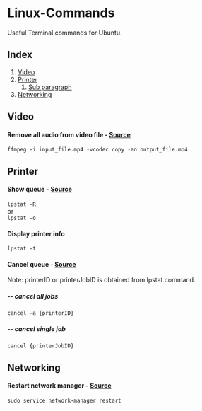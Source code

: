 # Linux-Commands
Useful Terminal commands for Ubuntu.
## Index
1. [Video](#video)
2. [Printer](#printer)
    1. [Sub paragraph](#subparagraph1)
3. [Networking](#networking)

## Video
#### Remove all audio from video file - [Source](https://unix.stackexchange.com/questions/6402/how-to-remove-an-audio-track-from-an-mp4-video-file)
`ffmpeg -i input_file.mp4 -vcodec copy -an output_file.mp4`
## Printer <a name="printer"></a>
#### Show queue - [Source](https://www.computerhope.com/unix/ulpstat.htm)
`lpstat -R` <br>
or <br>
`lpstat -o`
#### Display printer info
`lpstat -t`
#### Cancel queue - [Source](https://askubuntu.com/questions/350334/how-do-i-clear-a-print-queue-in-ubuntu)
Note: printerID or printerJobID is obtained from lpstat command.
##### -- cancel all jobs
`cancel -a {printerID}`
##### -- cancel single job
`cancel {printerJobID}`
## Networking
#### Restart network manager - [Source](https://linuxconfig.org/how-to-restart-network-on-ubuntu-18-04-bionic-beaver-linux)
`sudo service network-manager restart`
